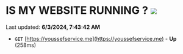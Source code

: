 # IS MY WEBSITE RUNNING ? [![](https://img.shields.io/static/v1?label=Sponsor&message=%E2%9D%A4&logo=GitHub&color=%23fe8e86)](https://github.com/sponsors/Youssef-Lehmam)

Last updated: **6/3/2024, 7:43:42 AM**

- `GET` [https://youssefservice.me](https://youssefservice.me) - **Up** (258ms)
